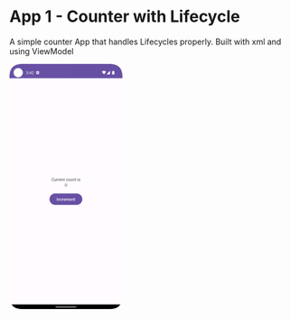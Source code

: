 # App 1 - Counter with Lifecycle
A simple counter App that handles Lifecycles properly. Built with xml and using ViewModel

<img src="result.png" width="200">
